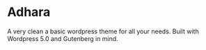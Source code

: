 # Adhara
A very clean a basic wordpress theme for all your needs. Built with Wordpress 5.0 and Gutenberg in mind.
